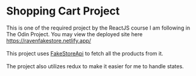 # Shopping Cart Project

This is one of the required project by the ReactJS course I am following in The Odin Project.
You may view the deployed site here <a>https://ravenfakestore.netlify.app/</a>
<br>
<br>
This project uses [FakeStoreApi](https://fakestoreapi.com/) to fetch all the products from it.
<br>
<br>
The project also utilizes redux to make it easier for me to handle states.
